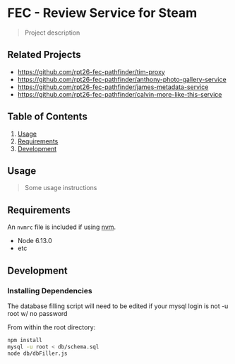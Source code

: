 # FEC - Review Service for Steam

> Project description

## Related Projects

  - https://github.com/rpt26-fec-pathfinder/tim-proxy
  - https://github.com/rpt26-fec-pathfinder/anthony-photo-gallery-service
  - https://github.com/rpt26-fec-pathfinder/james-metadata-service
  - https://github.com/rpt26-fec-pathfinder/calvin-more-like-this-service

## Table of Contents

1. [Usage](#Usage)
1. [Requirements](#requirements)
1. [Development](#development)

## Usage

> Some usage instructions

## Requirements

An `nvmrc` file is included if using [nvm](https://github.com/creationix/nvm).

- Node 6.13.0
- etc

## Development

### Installing Dependencies

The database filling script will need to be edited if your mysql login is not -u root w/ no password

From within the root directory:

```sh
npm install
mysql -u root < db/schema.sql
node db/dbFiller.js
```


